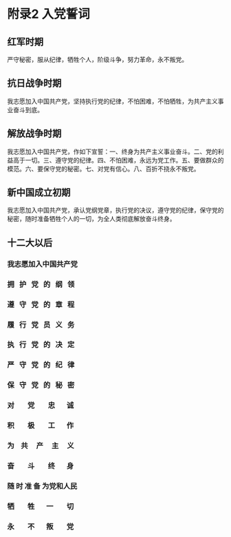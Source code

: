 # 附录2 入党誓词
## 红军时期
严守秘密，服从纪律，牺牲个人，阶级斗争，努力革命，永不叛党。
## 抗日战争时期
我志愿加入中国共产党，坚持执行党的纪律，不怕困难，不怕牺牲，为共产主义事业奋斗到底。
## 解放战争时期
我志愿加入中国共产党，作如下宣誓：一、终身为共产主义事业奋斗。二、党的利益高于一切。三、遵守党的纪律。四、不怕困难，永远为党工作。五、要做群众的模范。六、要保守党的秘密。七、对党有信心。八、百折不挠永不叛党。
## 新中国成立初期
我志愿加入中国共产党，承认党纲党章，执行党的决议，遵守党的纪律，保守党的秘密，随时准备牺牲个人的一切，为全人类彻底解放奋斗终身。
## 十二大以后
### 我志愿加入中国共产党   
### 拥&nbsp;&nbsp;&nbsp;护&nbsp;&nbsp;&nbsp;党&nbsp;&nbsp;&nbsp;的&nbsp;&nbsp;&nbsp;纲&nbsp;&nbsp;&nbsp;领
### 遵&nbsp;&nbsp;&nbsp;守&nbsp;&nbsp;&nbsp;党&nbsp;&nbsp;&nbsp;的&nbsp;&nbsp;&nbsp;章&nbsp;&nbsp;&nbsp;程  
### 履&nbsp;&nbsp;&nbsp;行&nbsp;&nbsp;&nbsp;党&nbsp;&nbsp;&nbsp;员&nbsp;&nbsp;&nbsp;义&nbsp;&nbsp;&nbsp;务  
### 执&nbsp;&nbsp;&nbsp;行&nbsp;&nbsp;&nbsp;党&nbsp;&nbsp;&nbsp;的&nbsp;&nbsp;&nbsp;决&nbsp;&nbsp;&nbsp;定  
### 严&nbsp;&nbsp;&nbsp;守&nbsp;&nbsp;&nbsp;党&nbsp;&nbsp;&nbsp;的&nbsp;&nbsp;&nbsp;纪&nbsp;&nbsp;&nbsp;律   
### 保&nbsp;&nbsp;&nbsp;守&nbsp;&nbsp;&nbsp;党&nbsp;&nbsp;&nbsp;的&nbsp;&nbsp;&nbsp;秘&nbsp;&nbsp;&nbsp;密  
### 对&nbsp;&nbsp;&nbsp;&nbsp;&nbsp;&nbsp;&nbsp;&nbsp;党&nbsp;&nbsp;&nbsp;&nbsp;&nbsp;&nbsp;&nbsp;&nbsp;忠&nbsp;&nbsp;&nbsp;&nbsp;&nbsp;&nbsp;&nbsp;诚   
### 积&nbsp;&nbsp;&nbsp;&nbsp;&nbsp;&nbsp;&nbsp;&nbsp;极&nbsp;&nbsp;&nbsp;&nbsp;&nbsp;&nbsp;&nbsp;&nbsp;工&nbsp;&nbsp;&nbsp;&nbsp;&nbsp;&nbsp;&nbsp;作

### 为&nbsp;&nbsp;&nbsp;&nbsp;共&nbsp;&nbsp;&nbsp;&nbsp;&nbsp;产&nbsp;&nbsp;&nbsp;&nbsp;&nbsp;主&nbsp;&nbsp;&nbsp;&nbsp;&nbsp;义 
### 奋&nbsp;&nbsp;&nbsp;&nbsp;&nbsp;&nbsp;&nbsp;&nbsp;斗&nbsp;&nbsp;&nbsp;&nbsp;&nbsp;&nbsp;&nbsp;&nbsp;终&nbsp;&nbsp;&nbsp;&nbsp;&nbsp;&nbsp;&nbsp;身  
### 随 时 准 备 为党和人民  
### 牺&nbsp;&nbsp;&nbsp;&nbsp;&nbsp;&nbsp;&nbsp;&nbsp;牲&nbsp;&nbsp;&nbsp;&nbsp;&nbsp;&nbsp;&nbsp;一&nbsp;&nbsp;&nbsp;&nbsp;&nbsp;&nbsp;&nbsp;&nbsp;切
### 永&nbsp;&nbsp;&nbsp;&nbsp;&nbsp;&nbsp;&nbsp;&nbsp;不&nbsp;&nbsp;&nbsp;&nbsp;&nbsp;&nbsp;&nbsp;叛&nbsp;&nbsp;&nbsp;&nbsp;&nbsp;&nbsp;&nbsp;&nbsp;党
